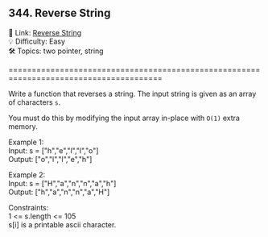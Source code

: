## 344. Reverse String
🔗  Link: [Reverse String](https://leetcode.com/problems/reverse-string/)<br>
💡 Difficulty: Easy<br>
🛠️ Topics: two pointer, string<br>

=======================================================================================<br>

Write a function that reverses a string. The input string is given as an array of characters `s`.<br>

You must do this by modifying the input array in-place with `O(1)` extra memory.<br>

Example 1:<br>
Input: s = ["h","e","l","l","o"]<br>
Output: ["o","l","l","e","h"]<br>

Example 2:<br>
Input: s = ["H","a","n","n","a","h"]<br>
Output: ["h","a","n","n","a","H"]<br>
 
Constraints:<br>
1 <= s.length <= 105<br>
s[i] is a printable ascii character.<br>


